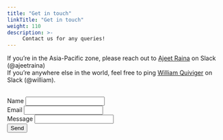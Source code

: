 ```yaml
---
title: "Get in touch"
linkTitle: "Get in touch"
weight: 110
description: >-
     Contact us for any queries!
---
```



If you’re in the Asia-Pacific zone, please reach out to [Ajeet Raina](https://twitter.com/ajeetsraina) on Slack (@ajeetraina) <br>
If you’re anywhere else in the world, feel free to ping [William Quiviger](https://twitter.com/wquiviger) on Slack (@william).


<form action="https://getform.io/f/e73e8558-542b-4957-9741-67b6bfdef43c" method="POST">
<br>
  Name <input type="text" name="Name"> <br>
  Email <input type="email" name="Email"><br>
  Message <input type="text" name="Message"><br>
  <button type="submit">Send</button><br>

</form>
